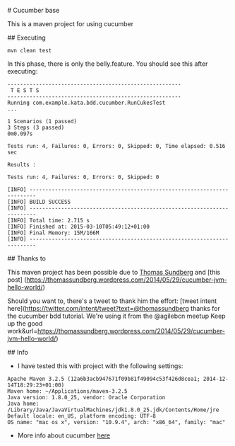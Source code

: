 # Cucumber base

This is a maven project for using cucumber

## Executing

``mvn clean test``

In this phase, there is only the belly.feature. You should see this after executing:

```
-------------------------------------------------------
 T E S T S
-------------------------------------------------------
Running com.example.kata.bdd.cucumber.RunCukesTest
...

1 Scenarios (1 passed)
3 Steps (3 passed)
0m0.097s

Tests run: 4, Failures: 0, Errors: 0, Skipped: 0, Time elapsed: 0.516 sec

Results :

Tests run: 4, Failures: 0, Errors: 0, Skipped: 0

[INFO] ------------------------------------------------------------------------
[INFO] BUILD SUCCESS
[INFO] ------------------------------------------------------------------------
[INFO] Total time: 2.715 s
[INFO] Finished at: 2015-03-10T05:49:12+01:00
[INFO] Final Memory: 15M/166M
[INFO] ------------------------------------------------------------------------
```

## Thanks to

This maven project has been possible due to [Thomas Sundberg](https://twitter.com/@thomassundberg) and [this post]
(https://thomassundberg.wordpress.com/2014/05/29/cucumber-jvm-hello-world/)

Should you want to, there's a tweet to thank him the effort: [tweet intent here](https://twitter.com/intent/tweet?text=@thomassundberg thanks for the cucumber bdd tutorial. We're using it from the
@agilebcn meetup Keep up the good work&url=https://thomassundberg.wordpress.com/2014/05/29/cucumber-jvm-hello-world/)

## Info

 * I have tested this with project with the following settings:

```
Apache Maven 3.2.5 (12a6b3acb947671f09b81f49094c53f426d8cea1; 2014-12-14T18:29:23+01:00)
Maven home: ~/Applications/maven-3.2.5
Java version: 1.8.0_25, vendor: Oracle Corporation
Java home: /Library/Java/JavaVirtualMachines/jdk1.8.0_25.jdk/Contents/Home/jre
Default locale: en_US, platform encoding: UTF-8
OS name: "mac os x", version: "10.9.4", arch: "x86_64", family: "mac"
```

 * More info about cucumber [here](https://cukes.info/)
